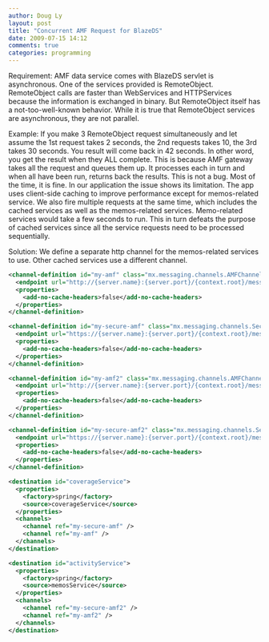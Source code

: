 ```yaml
---
author: Doug Ly
layout: post
title: "Concurrent AMF Request for BlazeDS"
date: 2009-07-15 14:12
comments: true
categories: programming 
---
```


Requirement: AMF data service comes with BlazeDS servlet is asynchronous. One of the services provided is RemoteObject. RemoteObject calls are faster than WebServices and HTTPServices because the information is exchanged in binary.
But RemoteObject itself has a not-too-well-known behavior. While it is true that RemoteObject services are asynchronous, they are not parallel.

<!-- more -->

Example: If you make 3 RemoteObject request simultaneously and let assume the 1st request takes 2 seconds, the 2nd requests takes 10, the 3rd takes 30 seconds. You result will come back in 42 seconds. In other word, you get the result when they ALL complete.
This is because AMF gateway takes all the request and queues them up. It processes each in turn and when all have been run, returns back the results. This is not a bug. 
Most of the time, it is fine. In our application the issue shows its limitation. The app uses client-side caching to improve performance except for memos-related service. 
We also fire multiple requests at the same time, which includes the cached services as well as the memos-related services. Memo-related services would take a few seconds to run.
This in turn defeats the purpose of cached services since all the service requests need to be processed sequentially.

Solution:
We define a separate http channel for the memos-related services to use. Other cached services use a different channel.

``` xml service-config.xml
<channel-definition id="my-amf" class="mx.messaging.channels.AMFChannel">
  <endpoint url="http://{server.name}:{server.port}/{context.root}/messagebroker/amf" class="flex.messaging.endpoints.AMFEndpoint"/>
  <properties>
    <add-no-cache-headers>false</add-no-cache-headers>
  </properties>            
</channel-definition>

<channel-definition id="my-secure-amf" class="mx.messaging.channels.SecureAMFChannel">
  <endpoint url="https://{server.name}:{server.port}/{context.root}/messagebroker/amfsecure" class="flex.messaging.endpoints.AMFEndpoint"/>
  <properties>
    <add-no-cache-headers>false</add-no-cache-headers>
  </properties>
</channel-definition>

<channel-definition id="my-amf2" class="mx.messaging.channels.AMFChannel">
  <endpoint url="http://{server.name}:{server.port}/{context.root}/messagebroker/amf2" class="flex.messaging.endpoints.AMFEndpoint"/>
  <properties>
    <add-no-cache-headers>false</add-no-cache-headers>
  </properties>            
</channel-definition>

<channel-definition id="my-secure-amf2" class="mx.messaging.channels.SecureAMFChannel">
  <endpoint url="https://{server.name}:{server.port}/{context.root}/messagebroker/amfsecure2" class="flex.messaging.endpoints.AMFEndpoint"/>
  <properties>
    <add-no-cache-headers>false</add-no-cache-headers>
  </properties>
</channel-definition>
```

``` xml remoting-config.xml
<destination id="coverageService">
  <properties>
    <factory>spring</factory>
    <source>coverageService</source>
  </properties>
  <channels>
    <channel ref="my-secure-amf" />
    <channel ref="my-amf" />
  </channels>
</destination>

<destination id="activityService">
  <properties>
    <factory>spring</factory>
    <source>memosService</source>
  </properties>
  <channels>
    <channel ref="my-secure-amf2" />
    <channel ref="my-amf2" />
  </channels>
</destination>
```

